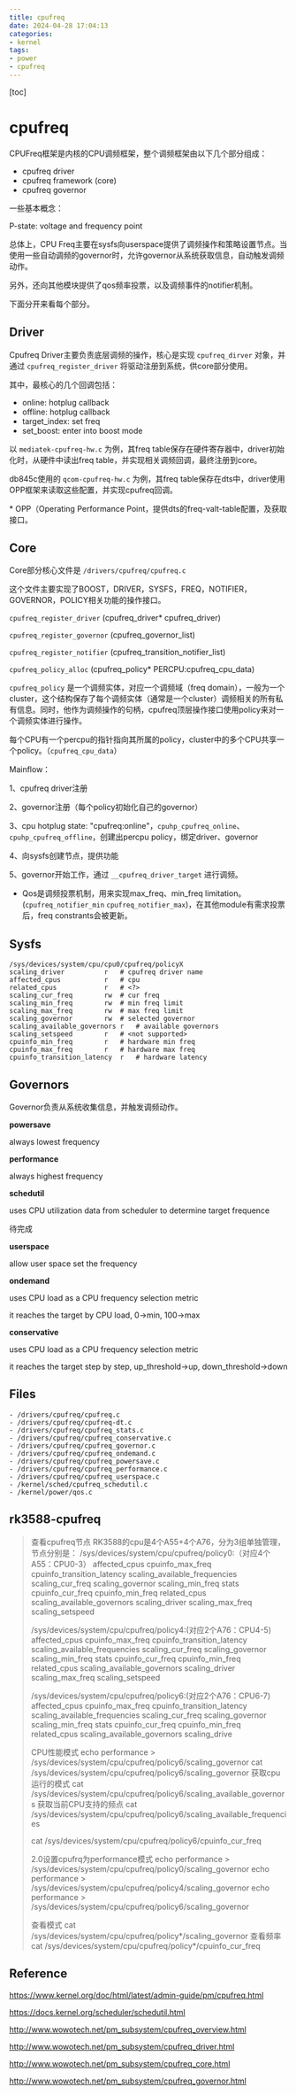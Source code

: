 ```yaml
---
title: cpufreq
date: 2024-04-28 17:04:13
categories:
- kernel
tags:
- power
- cpufreq
---
```


[toc]

# cpufreq



CPUFreq框架是内核的CPU调频框架，整个调频框架由以下几个部分组成：

- cpufreq driver
- cpufreq framework (core)
- cpufreq governor

一些基本概念：

P-state: voltage and frequency point

总体上，CPU Freq主要在sysfs向userspace提供了调频操作和策略设置节点。当使用一些自动调频的governor时，允许governor从系统获取信息，自动触发调频动作。

另外，还向其他模块提供了qos频率投票，以及调频事件的notifier机制。

下面分开来看每个部分。

## Driver



Cpufreq Driver主要负责底层调频的操作，核心是实现 `cpufreq_dirver` 对象，并通过 `cpufreq_register_driver` 将驱动注册到系统，供core部分使用。

其中，最核心的几个回调包括：

- online: hotplug callback
- offline: hotplug callback
- target_index: set freq
- set_boost: enter into boost mode

以 `mediatek-cpufreq-hw.c` 为例，其freq table保存在硬件寄存器中，driver初始化时，从硬件中读出freq table，并实现相关调频回调，最终注册到core。

db845c使用的 `qcom-cpufreq-hw.c` 为例，其freq table保存在dts中，driver使用OPP框架来读取这些配置，并实现cpufreq回调。

\* OPP（Operating Performance Point，提供dts的freq-valt-table配置，及获取接口。

## Core



Core部分核心文件是 `/drivers/cpufreq/cpufreq.c`

这个文件主要实现了BOOST，DRIVER，SYSFS，FREQ，NOTIFIER，GOVERNOR，POLICY相关功能的操作接口。

`cpufreq_register_driver` (cpufreq_driver* cpufreq_driver)

`cpufreq_register_governor` (cpufreq_governor_list)

`cpufreq_register_notifier` (cpufreq_transition_notifier_list)

`cpufreq_policy_alloc` (cpufreq_policy* PERCPU:cpufreq_cpu_data)

`cpufreq_policy` 是一个调频实体，对应一个调频域（freq domain），一般为一个cluster，这个结构保存了每个调频实体（通常是一个cluster）调频相关的所有私有信息。同时，他作为调频操作的句柄，cpufreq顶层操作接口使用policy来对一个调频实体进行操作。

每个CPU有一个percpu的指针指向其所属的policy，cluster中的多个CPU共享一个policy。（`cpufreq_cpu_data`）

Mainflow：

1、cpufreq driver注册

2、governor注册（每个policy初始化自己的governor）

3、cpu hotplug state: "cpufreq:online"，`cpuhp_cpufreq_online`、`cpuhp_cpufreq_offline`，创建出percpu policy，绑定driver、governor

4、向sysfs创建节点，提供功能

5、governor开始工作，通过 `__cpufreq_driver_target` 进行调频。

- Qos是调频投票机制，用来实现max_freq、min_freq limitation。(`cpufreq_notifier_min` `cpufreq_notifier_max`)，在其他module有需求投票后，freq constrants会被更新。

## Sysfs



```
/sys/devices/system/cpu/cpu0/cpufreq/policyX
scaling_driver			r	# cpufreq driver name
affected_cpus			r	# cpu
related_cpus			r	# <?>
scaling_cur_freq		rw	# cur freq
scaling_min_freq		rw	# min freq limit
scaling_max_freq		rw	# max freq limit
scaling_governor		rw	# selected governor
scaling_available_governors	r	# available governors
scaling_setspeed		r	# <not supported>
cpuinfo_min_freq		r	# hardware min freq
cpuinfo_max_freq		r	# hardware max freq
cpuinfo_transition_latency	r	# hardware latency
```



## Governors



Governor负责从系统收集信息，并触发调频动作。

**powersave**

always lowest frequency

**performance**

always highest frequency

**schedutil**

uses CPU utilization data from scheduler to determine target frequence

待完成

**userspace**

allow user space set the frequency

**ondemand**

uses CPU load as a CPU frequency selection metric

it reaches the target by CPU load, 0->min, 100->max

**conservative**

uses CPU load as a CPU frequency selection metric

it reaches the target step by step, up_threshold->up, down_threshold->down

## Files



```
- /drivers/cpufreq/cpufreq.c
- /drivers/cpufreq/cpufreq-dt.c
- /drivers/cpufreq/cpufreq_stats.c
- /drivers/cpufreq/cpufreq_conservative.c
- /drivers/cpufreq/cpufreq_governor.c
- /drivers/cpufreq/cpufreq_ondemand.c
- /drivers/cpufreq/cpufreq_powersave.c
- /drivers/cpufreq/cpufreq_performance.c
- /drivers/cpufreq/cpufreq_userspace.c
- /kernel/sched/cpufreq_schedutil.c
- /kernel/power/qos.c
```

## rk3588-cpufreq

>查看cpufreq节点
>RK3588的cpu是4个A55+4个A76，分为3组单独管理，节点分别是：
>/sys/devices/system/cpu/cpufreq/policy0:（对应4个A55：CPU0-3）
>affected_cpus     cpuinfo_max_freq  cpuinfo_transition_latency  scaling_available_frequencies  scaling_cur_freq  scaling_governor  scaling_min_freq  stats
>cpuinfo_cur_freq  cpuinfo_min_freq  related_cpus                scaling_available_governors    scaling_driver    scaling_max_freq  scaling_setspeed
>
>/sys/devices/system/cpu/cpufreq/policy4:(对应2个A76：CPU4-5)
>affected_cpus     cpuinfo_max_freq  cpuinfo_transition_latency  scaling_available_frequencies  scaling_cur_freq  scaling_governor  scaling_min_freq  stats
>cpuinfo_cur_freq  cpuinfo_min_freq  related_cpus                scaling_available_governors    scaling_driver    scaling_max_freq  scaling_setspeed
>
>/sys/devices/system/cpu/cpufreq/policy6:(对应2个A76：CPU6-7)
>affected_cpus     cpuinfo_max_freq  cpuinfo_transition_latency  scaling_available_frequencies  scaling_cur_freq  scaling_governor  scaling_min_freq  stats
>cpuinfo_cur_freq  cpuinfo_min_freq  related_cpus                scaling_available_governors    scaling_drive
>                        
>
>CPU性能模式
>echo performance > /sys/devices/system/cpu/cpufreq/policy6/scaling_governor
>cat /sys/devices/system/cpu/cpufreq/policy6/scaling_governor
>获取cpu运行的模式
>cat /sys/devices/system/cpu/cpufreq/policy6/scaling_available_governors
>获取当前CPU支持的频点
>cat /sys/devices/system/cpu/cpufreq/policy6/scaling_available_frequencies
>
>cat /sys/devices/system/cpu/cpufreq/policy6/cpuinfo_cur_freq       
>
>
>2.0设置cpufrq为performance模式
>echo performance > /sys/devices/system/cpu/cpufreq/policy0/scaling_governor
>echo performance > /sys/devices/system/cpu/cpufreq/policy4/scaling_governor
>echo performance > /sys/devices/system/cpu/cpufreq/policy6/scaling_governor
>
>查看模式
>cat /sys/devices/system/cpu/cpufreq/policy*/scaling_governor
>查看频率
>cat /sys/devices/system/cpu/cpufreq/policy*/cpuinfo_cur_freq       

## Reference



https://www.kernel.org/doc/html/latest/admin-guide/pm/cpufreq.html

https://docs.kernel.org/scheduler/schedutil.html

http://www.wowotech.net/pm_subsystem/cpufreq_overview.html

http://www.wowotech.net/pm_subsystem/cpufreq_driver.html

http://www.wowotech.net/pm_subsystem/cpufreq_core.html

http://www.wowotech.net/pm_subsystem/cpufreq_governor.html